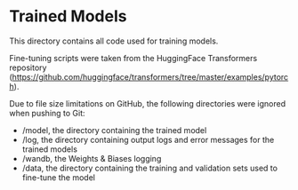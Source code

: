 # Trained Models

This directory contains all code used for training models.

Fine-tuning scripts were taken from the HuggingFace Transformers repository (https://github.com/huggingface/transformers/tree/master/examples/pytorch).

Due to file size limitations on GitHub, the following directories were ignored when pushing to Git:
- /model, the directory containing the trained model
- /log, the directory containing output logs and error messages for the trained models
- /wandb, the Weights & Biases logging
- /data, the directory containing the training and validation sets used to fine-tune the model
